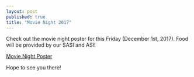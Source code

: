 ```yaml
---
layout: post
published: true
title: "Movie Night 2017"
---
```


Check out the movie night poster for this Friday (December 1st, 2017). Food will be provided by our SASI and ASI!

[Movie Night Poster](https://drive.google.com/file/d/1W8sckxHpEoBDZlarGGCdufl8ObrMUL-u/view?usp=sharing)

Hope to see you there!

